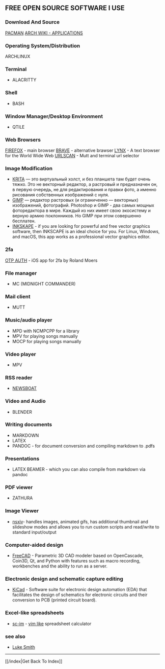 ## FREE OPEN SOURCE SOFTWARE I USE

### Download And Source
[PACMAN](https://archlinux.org/packages/)
[ARCH WIKI - APPLICATIONS](https://wiki.archlinux.org/title/list_of_applications)

### Operating System/Distribution
ARCHLINUX

### Terminal
* ALACRITTY

### Shell
* BASH

### Window Manager/Desktop Environment
* QTILE

### Web Browsers
[FIREFOX](https://wiki.archlinux.org/title/Firefox) - main browser
[BRAVE](https://brave.com/) - alternative brawser
[LYNX](https://archlinux.org/packages/extra/x86_64/lynx/) - A text browser for the World Wide Web
[URLSCAN](https://github.com/firecat53/urlscan) - Mutt and terminal url selector

### Image Modification
* [KRITA](https://krita.org) — это виртуальный холст, и без планшета там будет
  очень тяжко. Это не векторный редактор, а растровый и предназначен он, в
  первую очередь, не для редактирования и правки фото, а именно рисования
  собственных изображений с нуля.
* [GIMP](https://www.gimp.org) — редактор растровых (и ограниченно —
  векторных) изображений, фотографий. Photoshop и GIMP - два самых мощных
  фоторедактора в мире.  Каждый из них имеет свою экосистему и верную армию
  поклонников. Но GIMP при этом совершенно бесплатен.
* [INKSKAPE](https://inkscape.org) - if you are looking for powerful and free
  vector graphics software, then INKSCAPE is an ideal choice for you. For
  Linux, Windows, and macOS, this app works as a professional vector graphics
  editor.

### 2fa
[OTP AUTH](https://cooperrs.de/otpauth.html) - iOS app for 2fa by Roland Moers

### File manager
* MC (MIDNIGHT COMMANDER)

### Mail client
* MUTT

### Music/audio player
* MPD with NCMPCPP for a library
* MPV for playing songs manually
* MOCP for playing songs manually

### Video player
* MPV

### RSS reader
* [NEWSBOAT](https://newsboat.org/)

### Video and Audio
* BLENDER

### Writing documents
* MARKDOWN
* LATEX
* PANDOC - for document conversion and compiling markdown to .pdfs

### Presentations
* LATEX BEAMER - which you can also compile from markdown via pandoc

### PDF viewer
* ZATHURA

### Image Viewer
* [nsxiv](nsxiv.md)- handles images, animated gifs, has additional thumbnail and slideshow
  modes and allows you to run custom scripts and read/write to standard
  input/output

### Computer-aided design
* [FreeCAD](https://www.freecadweb.org/) - Parametric 3D CAD modeler based on
  OpenCascade, Coin3D, Qt, and Python with features such as macro recording,
  workbenches and the ability to run as a server.

### Electronic design and schematic capture editing
* [KiCad](https://www.kicad.org/) - Software suite for electronic design
  automation (EDA) that facilitates the design of schematics for electronic
  circuits and their conversion to PCB (printed circuit board).

### Excel-like spreadsheets
* [sc-im](https://github.com/andmarti1424/sc-im) - [vim like](vim-like) spreadsheet calculator


### see also
* [Luke Smith](https://lukesmith.xyz/programs/)

---

[[/index|Get Back To Index]]
